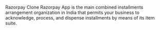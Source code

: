 Razorpay Clone
Razorpay  App is the main combined installments arrangement organization in India that permits your business to acknowledge, process, and dispense installments by means of its item suite.
